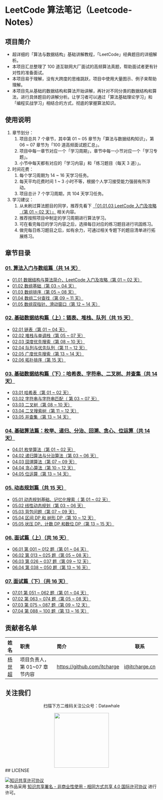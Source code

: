 # LeetCode 算法笔记（Leetcode-Notes）

## 项目简介

- 超详细的「算法与数据结构」基础讲解教程，「LeetCode」经典题目的详细解析。
- 本项目汇总整理了 100 道互联网大厂面试的高频算法真题，帮助面试者更有针对性的准备面试。
- 本项目易于理解，没有大跨度的思维跳跃，项目中使用大量图示、例子来帮助理解。
- 本项目先从基础的数据结构和算法开始讲解，再针对不同分类的数据结构和算法，进行具体题目的讲解分析。让学习者可以通过「算法基础理论学习」和「编程实战学习」相结合的方式，彻底的掌握算法知识。

## 使用说明

1. 章节划分：
   1. 项目总共 7 个章节，其中第 01 ~ 05 章节为「算法与数据结构知识」，第 06 ~ 07 章节为「100 道高频面试题汇总」。
   2. 项目中每一章节对应一个「学习周期」，章节中每一小节对应一个「学习专题」。
   3. 小节中每天都有对应的「学习内容」和「练习题目（每天 3 道）」。
2. 时间花费：
   1. 每个学习周期为 14 ~ 16 天学习任务。
   2. 每天平均花费时间 1 ~ 3 小时不等，根据个人学习接受能力强弱有所浮动。
   3. 项目总计 7 个学习周期，共 104 天学习任务。
3. 学习建议：
   1. 从未刷过算法题目的同学，推荐先看下 [「01.01.03 LeetCode 入门及攻略（第 01 ~ 02 天）」](https://github.com/datawhalechina/leetcode-notes/blob/main/docs/ch01/01.01/01.01.03%20LeetCode-Guide.md) 相关内容。
   2. 推荐按照项目中制定的学习周期进行算法学习。
   3. 可在看完每日的学习内容之后，选择每日对应的练习题目进行巩固练习。
   4. 做完每日练习题目之后，如有余力，可通过相关专题下的题目清单进行拓展练习。

## 章节目录

### [01. 算法入门与数组篇（共 14 天）](https://github.com/datawhalechina/leetcode-notes/blob/main/docs/ch01/index.md)

- [01.01 数据结构与算法简介、LeetCode 入门及攻略（第 01 ~ 02 天）](https://github.com/datawhalechina/leetcode-notes/blob/main/docs/ch01/01.01/index.md)
- [01.02 数组基础（第 03 ~ 04 天）](https://github.com/datawhalechina/leetcode-notes/blob/main/docs/ch01/01.02/index.md)
- [01.03 数组排序（第 05 ~ 08 天）](https://github.com/datawhalechina/leetcode-notes/blob/main/docs/ch01/01.03/index.md)
- [01.04 数组二分查找（第 09 ~ 11 天）](https://github.com/datawhalechina/leetcode-notes/blob/main/docs/ch01/01.04/index.md)
- [01.05 数组双指针、滑动窗口（第 12 ~ 14 天）](https://github.com/datawhalechina/leetcode-notes/blob/main/docs/ch01/01.05/index.md)

### [02. 基础数据结构篇（上）：链表、堆栈、队列（共 15 天）](https://github.com/datawhalechina/leetcode-notes/blob/main/docs/ch02/index.md)

- [02.01 链表（第 01 ~ 04 天）](https://github.com/datawhalechina/leetcode-notes/blob/main/docs/ch02/02.01/index.md)
- [02.02 堆栈与单调栈（第 05 ~ 07 天）](https://github.com/datawhalechina/leetcode-notes/blob/main/docs/ch02/02.02/index.md)
- [02.03 深度优先搜索（第 08 ~ 10 天）](https://github.com/datawhalechina/leetcode-notes/blob/main/docs/ch02/02.03/index.md)
- [02.04 队列与优先队列（第 11 ~ 12 天）](https://github.com/datawhalechina/leetcode-notes/blob/main/docs/ch02/02.04/index.md)
- [02.05 广度优先搜索（第 13 ~ 14 天）](https://github.com/datawhalechina/leetcode-notes/blob/main/docs/ch02/02.05/index.md)
- [02.06 拓扑排序（第 15 天）](https://github.com/datawhalechina/leetcode-notes/blob/main/docs/ch02/02.06/index.md)

### [03. 基础数据结构篇（下）：哈希表、字符串、二叉树、并查集（共 14 天）](https://github.com/datawhalechina/leetcode-notes/blob/main/docs/ch03/index.md)

- [03.01 哈希表（第 01 ~ 02 天）](https://github.com/datawhalechina/leetcode-notes/blob/main/docs/ch03/03.01/index.md)
- [03.02 字符串与字符串匹配（ 第 03 ~ 07 天）](https://github.com/datawhalechina/leetcode-notes/blob/main/docs/ch03/03.02/index.md)
- [03.03 二叉树（第 08 ~ 10 天）](https://github.com/datawhalechina/leetcode-notes/blob/main/docs/ch03/03.03/index.md)
- [03.04 二叉搜索树（第 11 ~ 12 天）](https://github.com/datawhalechina/leetcode-notes/blob/main/docs/ch03/03.04/index.md)
- [03.05 并查集（第 13 ~ 14 天）](https://github.com/datawhalechina/leetcode-notes/blob/main/docs/ch03/03.05/index.md)

### [04. 基础算法篇：枚举、递归、分治、回溯、贪心、位运算（共 14 天）](https://github.com/datawhalechina/leetcode-notes/blob/main/docs/ch04/index.md)

- [04.01 枚举算法（第 01 ~ 02 天）](https://github.com/datawhalechina/leetcode-notes/blob/main/docs/ch04/04.01/index.md)
- [04.02 递归算法与分治算法（第 03 ~ 06 天）](https://github.com/datawhalechina/leetcode-notes/blob/main/docs/ch04/04.02/index.md)
- [04.03 回溯算法（第 07 ~ 09 天）](https://github.com/datawhalechina/leetcode-notes/blob/main/docs/ch04/04.03/index.md)
- [04.04 贪心算法（第 10 ~ 12 天）](https://github.com/datawhalechina/leetcode-notes/blob/main/docs/ch04/04.04/index.md)
- [04.05 位运算（第 13 ~ 14 天）](https://github.com/datawhalechina/leetcode-notes/blob/main/docs/ch04/04.05/index.md)

### [05. 动态规划篇（共 15 天）](https://github.com/datawhalechina/leetcode-notes/blob/main/docs/ch05/index.md)

- [05.01 动态规划基础、记忆化搜索（ 第 01 ~ 02 天）](https://github.com/datawhalechina/leetcode-notes/blob/main/docs/ch05/05.01/index.md)
- [05.02 线性动态规划（第 03 ~ 06 天）](https://github.com/datawhalechina/leetcode-notes/blob/main/docs/ch05/05.02/index.md)
- [05.03 背包问题（第 07 ~ 09 天）](https://github.com/datawhalechina/leetcode-notes/blob/main/docs/ch05/05.03/index.md)
- [05.04 区间 DP 和 树形 DP（第 10 ~ 12 天）](https://github.com/datawhalechina/leetcode-notes/blob/main/docs/ch05/05.04/index.md)
- [05.05  状压 DP、计数 DP 和数位 DP（第 13 ~ 15 天）]()

### [06. 面试篇（上）（共 16 天）](https://github.com/datawhalechina/leetcode-notes/blob/main/docs/ch06/index.md)

- [06.01 第 001 ~ 012 题（第 01 ~ 04 天）](https://github.com/datawhalechina/leetcode-notes/blob/main/docs/ch06/06.01/index.md)
- [06.02 第 013 ~ 025 题（第 05 ~ 08 天）](https://github.com/datawhalechina/leetcode-notes/blob/main/docs/ch06/06.02/index.md)
- [06.03 第 026 ~ 037 题（第 09 ~ 12 天）](https://github.com/datawhalechina/leetcode-notes/blob/main/docs/ch06/06.03/index.md)
- [06.04 第 038 ~ 050 题（第 13 ~ 16 天）](https://github.com/datawhalechina/leetcode-notes/blob/main/docs/ch06/06.04/index.md)

### [07. 面试篇（下）（共 16 天）](https://github.com/datawhalechina/leetcode-notes/blob/main/docs/ch07/index.md)

- [07.01 第 051 ~ 062 题（第 01 ~ 04 天）](https://github.com/datawhalechina/leetcode-notes/blob/main/docs/ch07/07.01/index.md)
- [07.02 第 063 ~ 074 题（第 05 ~ 08 天）](https://github.com/datawhalechina/leetcode-notes/blob/main/docs/ch07/07.02/index.md)
- [07.03 第 075 ~ 087 题（第 09 ~ 12 天）](https://github.com/datawhalechina/leetcode-notes/blob/main/docs/ch07/07.03/index.md)
- [07.04 第 088 ~ 100 题（第 13 ~ 16 天）](https://github.com/datawhalechina/leetcode-notes/blob/main/docs/ch07/07.04/index.md)

## 贡献者名单

| 姓名                                  | 职责                          | 简介                        | 联系          |
| :------------------------------------ | :---------------------------- | :-------------------------- | ------------- |
| [杨世超](https://github.com/itcharge) | 项目负责人，第 01~07 章节内容 | https://github.com/itcharge | i@itcharge.cn |

## 关注我们

<div align=center>
<p>扫描下方二维码关注公众号：Datawhale</p>
<img src="https://raw.githubusercontent.com/datawhalechina/pumpkin-book/master/res/qrcode.jpeg" width = "180" height = "180">
</div>
## LICENSE

<a rel="license" href="http://creativecommons.org/licenses/by-nc-sa/4.0/"><img alt="知识共享许可协议" style="border-width:0" src="https://img.shields.io/badge/license-CC%20BY--NC--SA%204.0-lightgrey" /></a><br/>本作品采用 <a rel="license" href="http://creativecommons.org/licenses/by-nc-sa/4.0/">知识共享署名 - 非商业性使用 - 相同方式共享 4.0 国际许可协议</a> 进行许可。
